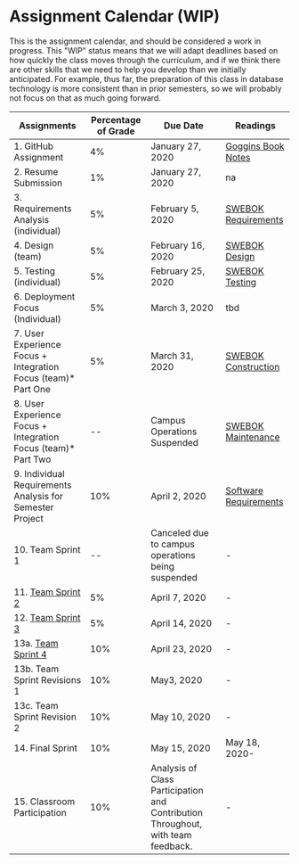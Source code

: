 # Assignment Calendar (WIP)

This is the assignment calendar, and should be considered a work in progress. This "WIP" status means that we will adapt deadlines based on how quickly the class moves through the curriculum, and if we think there are other skills that we need to help you develop than we initially anticipated. For example, thus far, the preparation of this class in database technology is more consistent than in prior semesters, so we will probably not focus on that as much going forward. 


| **Assignments** | **Percentage of Grade** | **Due Date** | **Readings** | 
| --- | --- | -- | --- | 
| 1. GitHub Assignment | 4% | January 27, 2020 | [Goggins Book Notes](../readings/Goggins-Notes-Book-Form.pdf) |
| 2. Resume Submission | 1% | January 27, 2020 | na | 
| 3. Requirements Analysis (individual) | 5% | February 5, 2020 | [SWEBOK Requirements](../readings/SWEBOK-Requirements.pdf) | 
| 4. Design (team) | 5% |  February 16, 2020 | [SWEBOK Design](../readings/SWEBOK-Design.pdf) | 
| 5. Testing (individual) | 5% | February 25, 2020 |  [SWEBOK Testing](../readings/SWEBOK-Testing.pdf) |
| 6. Deployment Focus (Individual) | 5% | March 3, 2020 | tbd |
| 7. User Experience Focus + Integration Focus (team)* Part One | 5% | March 31, 2020 | [SWEBOK Construction](../readings/SWEBOK-Construction.pdf) |
| 8. User Experience Focus + Integration Focus (team)* Part Two | -- | Campus Operations Suspended | [SWEBOK Maintenance](../readings/SWEBOK-Maintenance.pdf) |
| 9. Individual Requirements Analysis for Semester Project | 10% | April 2, 2020 | [Software Requirements](../readings/leffingwell-widrig.pdf) |
| 10. Team Sprint 1 | -- | Canceled due to campus operations being suspended | - |
| 11. [Team Sprint 2](./11.-team-sprint-2.md) | 5% | April 7, 2020 | - |
| 12. [Team Sprint 3](./12.-team-sprint-3.md) | 5% | April 14, 2020 | - |
| 13a. [Team Sprint 4](./13a-team-sprint-4.md) | 10% | April 23, 2020 | - |
| 13b. Team Sprint Revisions 1 | 10% | May3, 2020 | - |
| 13c. Team Sprint Revision 2 | 10% | May 10, 2020 | - |
| 14. Final Sprint | 10% |  May 15, 2020 | May 18, 2020- | 
| 15. Classroom Participation | 10% | Analysis of Class Participation and Contribution Throughout, with team feedback. | - |
